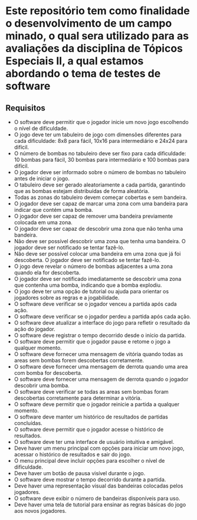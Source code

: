 # Este repositório tem como finalidade o desenvolvimento de um campo minado, o qual sera utilizado para as avaliações da disciplina de Tópicos Especiais II, a qual estamos abordando o tema de testes de software

## Requisitos

+ O software deve permitir que o jogador inicie um novo jogo escolhendo o nível de dificuldade.
+ O jogo deve ter um tabuleiro de jogo com dimensões diferentes para cada dificuldade: 8x8 para fácil, 10x16 para intermediário e 24x24 para difícil.
+ O número de bombas no tabuleiro deve ser fixo para cada dificuldade: 10 bombas para fácil, 30 bombas para intermediário e 100 bombas para difícil.
+ O jogador deve ser informado sobre o número de bombas no tabuleiro antes de iniciar o jogo.
+ O tabuleiro deve ser gerado aleatoriamente a cada partida, garantindo que as bombas estejam distribuídas de forma aleatória.
+ Todas as zonas do tabuleiro devem começar cobertas e sem bandeira.
+ O jogador deve ser capaz de marcar uma zona com uma bandeira para indicar que contém uma bomba.
+ O jogador deve ser capaz de remover uma bandeira previamente colocada em uma zona.
+ O jogador deve ser capaz de descobrir uma zona que não tenha uma bandeira.
+ Não deve ser possível descobrir uma zona que tenha uma bandeira. O jogador deve ser notificado se tentar fazê-lo.
+ Não deve ser possível colocar uma bandeira em uma zona que já foi descoberta. O jogador deve ser notificado se tentar fazê-lo.
+ O jogo deve revelar o número de bombas adjacentes a uma zona quando ela for descoberta.
+ O jogador deve ser notificado imediatamente se descobrir uma zona que contenha uma bomba, indicando que a bomba explodiu.
+ O jogo deve ter uma opção de tutorial ou ajuda para orientar os jogadores sobre as regras e a jogabilidade.
+ O software deve verificar se o jogador venceu a partida após cada ação.
+ O software deve verificar se o jogador perdeu a partida após cada ação.
+ O software deve atualizar a interface do jogo para refletir o resultado da ação do jogador.
+ O software deve registrar o tempo decorrido desde o início da partida.
+ O software deve permitir que o jogador pause e retome o jogo a qualquer momento.
+ O software deve fornecer uma mensagem de vitória quando todas as areas sem bombas forem descobertas corretamente.
+ O software deve fornecer uma mensagem de derrota quando uma area com bomba for descoberta.
+ O software deve fornecer uma mensagem de derrota quando o jogador descobrir uma bomba.
+ O software deve verificar se todas as areas sem bombas foram descobertas corretamente para determinar a vitória.
+ O software deve permitir que o jogador reinicie a partida a qualquer momento.
+ O software deve manter um histórico de resultados de partidas concluídas.
+ O software deve permitir que o jogador acesse o histórico de resultados.
+ O software deve ter uma interface de usuário intuitiva e amigável.
+ Deve haver um menu principal com opções para iniciar um novo jogo, acessar o histórico de resultados e sair do jogo.
+ O menu principal deve incluir opções para escolher o nível de dificuldade.
+ Deve haver um botão de pausa visível durante o jogo.
+ O software deve mostrar o tempo decorrido durante a partida.
+ Deve haver uma representação visual das bandeiras colocadas pelos jogadores.
+ O software deve exibir o número de bandeiras disponíveis para uso.
+ Deve haver uma tela de tutorial para ensinar as regras básicas do jogo aos novos jogadores.
